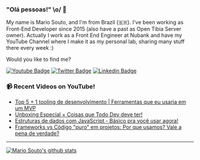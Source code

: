 ### "Olá pessoas!" \o/ 👋

My name is Mario Souto, and I'm from Brazil (🇧🇷). I've been working as Front-End Developer since 2015 (also have a past as Open Tibia Server owner). Actually I work as a Front End Engineer at Nubank and have my YouTube Channel where I make it as my personal lab, sharing many stuff there every week :)

Would you like to find me?

[![Youtube Badge](https://img.shields.io/badge/-Youtube-FF0000?style=flat-square&labelColor=FF0000&logo=youtube&logoColor=white&link=https://youtube.com/c/DevSoutinho)](https://youtube.com/c/DevSoutinho)
[![Twitter Badge](https://img.shields.io/badge/-Twitter-1ca0f1?style=flat-square&labelColor=1ca0f1&logo=twitter&logoColor=white&link=https://twitter.com/omariosouto)](https://twitter.com/omariosouto)
[![Linkedin Badge](https://img.shields.io/badge/-LinkedIn-blue?style=flat-square&logo=Linkedin&logoColor=white&link=https://www.linkedin.com/in/omariosouto)](https://www.linkedin.com/in/omariosouto)

### 📹 Recent Videos on YouTube!

<!-- YOUTUBE:START -->
- [Top 5 + 1 tooling de desenvolvimento | Ferramentas que eu usaria em um MVP](https://www.youtube.com/watch?v=3KrDem7g0sQ)
- [Unboxing Especial + Coisas que Todo Dev deve ter!](https://www.youtube.com/watch?v=14H88k1xmDg)
- [Estruturas de dados com JavaScript - Básico pra você usar agora!](https://www.youtube.com/watch?v=MweeZn1rR8s)
- [Frameworks vs Código &quot;puro&quot; em projetos: Por que usamos? Vale a pena de verdade?](https://www.youtube.com/watch?v=ChALzuWPs4k)
<!-- YOUTUBE:END -->

____


[![Mario Souto's github stats](https://github-readme-stats.vercel.app/api?username=omariosouto&theme=dark&show_icons=true&count_private=true)](https://github.com/omariosouto)
